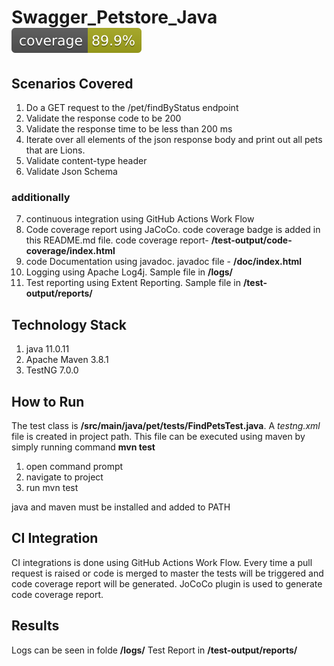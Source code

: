 # Swagger_Petstore_Java  ![Coverage](.github/badges/jacoco.svg)

## Scenarios Covered

1. Do a GET request to the /pet/findByStatus endpoint
2. Validate the response code to be 200
3. Validate the response time to be less than 200 ms
4. Iterate over all elements of the json response body and print out all pets that are Lions.
5. Validate content-type header
6. Validate Json Schema

### **additionally**

7. continuous integration using GitHub Actions Work Flow
8. Code coverage report using JaCoCo. code coverage badge is added in this README.md file. code coverage report- **/test-output/code-coverage/index.html**
9. code Documentation using javadoc. javadoc file - **/doc/index.html**
10. Logging using Apache Log4j. Sample file in **/logs/**
11. Test reporting using Extent Reporting. Sample file in **/test-output/reports/**

## Technology Stack
1. java 11.0.11
2. Apache Maven 3.8.1
3. TestNG 7.0.0

## How to Run
The test class is **/src/main/java/pet/tests/FindPetsTest.java**. A _testng.xml_ file is created in project path. This file can be executed using maven by simply running command **mvn test** 
1. open command prompt
2. navigate to project
3. run mvn test

java and maven must be installed and added to PATH

## CI Integration
CI integrations is done using GitHub Actions Work Flow. Every time a pull request is raised or code is merged to master the tests will be triggered and code coverage report will be generated. JoCoCo plugin is used to generate code coverage report. 

## Results
Logs can be seen in folde **/logs/**
Test Report in **/test-output/reports/**

